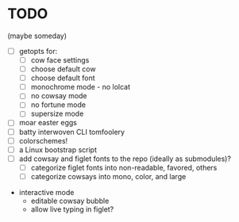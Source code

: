 # TODO

(maybe someday)

- [ ] getopts for:
  - [ ] cow face settings
  - [ ] choose default cow
  - [ ] choose default font
  - [ ] monochrome mode - no lolcat
  - [ ] no cowsay mode
  - [ ] no fortune mode
  - [ ] supersize mode
- [ ] moar easter eggs
- [ ] batty interwoven CLI tomfoolery
- [ ] colorschemes!
- [ ] a Linux bootstrap script
- [ ] add cowsay and figlet fonts to the repo (ideally as submodules)?
  - [ ] categorize figlet fonts into non-readable, favored, others
  - [ ] categorize cowsays into mono, color, and large
- interactive mode
  - editable cowsay bubble
  - allow live typing in figlet?

